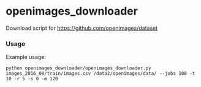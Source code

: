 # openimages_downloader

Download script for https://github.com/openimages/dataset

### Usage
Example usage:
```
python openimages_downloader/openimages_downloader.py images_2016_08/train/images.csv /data2/openimages/data/ --jobs 100 -t 10 -r 5 -s 0 -m 120
```